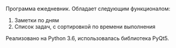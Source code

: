 Программа ежедневник.
Обладает следующим функционалом:
1) Заметки по дням
2) Список задач, с сортировкой по времени выполнения

Реализовано на Python 3.6, использовалась библиотека PyQt5.

